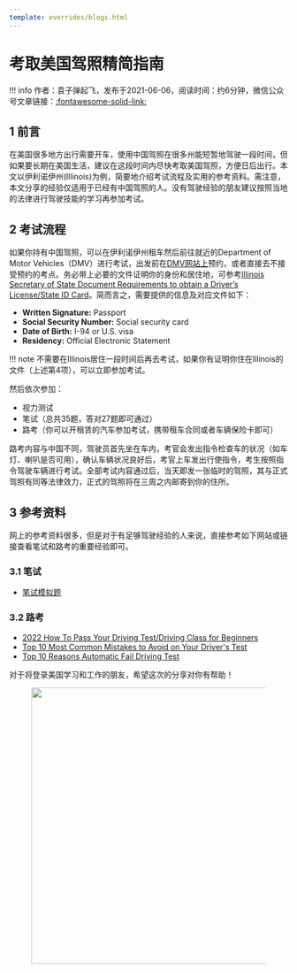 ```yaml
---
template: overrides/blogs.html
---
```


# 考取美国驾照精简指南

!!! info
    作者：袁子弹起飞，发布于2021-06-06，阅读时间：约6分钟，微信公众号文章链接：[:fontawesome-solid-link:]()

## 1 前言

在美国很多地方出行需要开车，使用中国驾照在很多州能短暂地驾驶一段时间，但如果要长期在美国生活，建议在这段时间内尽快考取美国驾照，方便日后出行。本文以伊利诺伊州(Illinois)为例，简要地介绍考试流程及实用的参考资料。需注意，本文分享的经验仅适用于已经有中国驾照的人。没有驾驶经验的朋友建议按照当地的法律进行驾驶技能的学习再参加考试。

## 2 考试流程

如果你持有中国驾照，可以在伊利诺伊州租车然后前往就近的Department of Motor Vehicles（DMV）进行考试，出发前在[DMV网站上](https://www.ilsos.gov/facilities/facilitylist.html)预约，或者直接去不接受预约的考点。务必带上必要的文件证明你的身份和居住地，可参考[Illinois Secretary of State Document Requirements to obtain a Driverʼs License/State ID Card](https://www.ilsos.gov/publications/pdf_publications/dsd_x173.pdf)。简而言之，需要提供的信息及对应文件如下：

- **Written Signature:** Passport
- **Social Security Number:** Social security card
- **Date of Birth:** I-94 or U.S. visa
- **Residency:** Official Electronic Statement

!!! note
    不需要在Illinois居住一段时间后再去考试，如果你有证明你住在Illinois的文件（上述第4项），可以立即参加考试。

然后依次参加：

- 视力测试
- 笔试（总共35题，答对27题即可通过）
- 路考（你可以开租赁的汽车参加考试，携带租车合同或者车辆保险卡即可）

路考内容与中国不同，驾驶员首先坐在车内，考官会发出指令检查车的状况（如车灯、喇叭是否可用），确认车辆状况良好后，考官上车发出行使指令，考生按照指令驾驶车辆进行考试。全部考试内容通过后，当天即发一张临时的驾照，其与正式驾照有同等法律效力，正式的驾照将在三周之内邮寄到你的住所。

## 3 参考资料

网上的参考资料很多，但是对于有足够驾驶经验的人来说，直接参考如下网站或链接查看笔试和路考的重要经验即可。


### 3.1 笔试

- [笔试模拟题](https://www.epermittest.com/illinois)

### 3.2 路考

- [2022 How To Pass Your Driving Test/Driving Class for Beginners](https://www.youtube.com/watch?v=tlppAD10nw4&ab_channel=DrivingTV)
- [Top 10 Most Common Mistakes to Avoid on Your Driver's Test](https://www.youtube.com/watch?v=ejSd6lW_P9M&t=2s&ab_channel=SmartDriveTest)
- [Top 10 Reasons Automatic Fail Driving Test](https://youtu.be/bFBt7BWbm14)

对于将登录美国学习和工作的朋友，希望这次的分享对你有帮助！

<figure>
  <img src="https://cdn.jsdelivr.net/gh/BulletTech2021/Pics/2021-6-14/1623639526512-1080P%20(Full%20HD)%20-%20Tail%20Pic.png" width="500" />
</figure>

